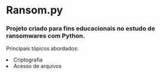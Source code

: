 # Ransom.py

<div>
    <h3>Projeto criado para fins educacionais no estudo de ransomwares com Python.</h3>
    <p>Principais tópicos abordados:</p>
    <li>
        Criptografia
    </li>
    <li>
        Acesso de arquivos
    </li>
</div>     
